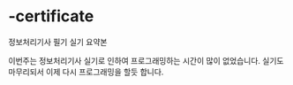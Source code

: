 # -certificate
정보처리기사 필기 실기 요약본

이번주는 정보처리기사 실기로 인하여 프로그래밍하는 시간이 많이 없었습니다.
실기도 마무리되서 이제 다시 프로그래밍을 할듯 합니다. 
